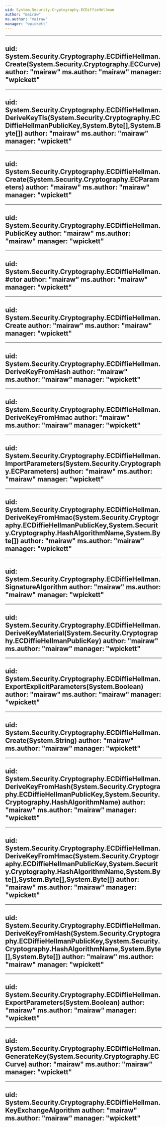 ```yaml
---
uid: System.Security.Cryptography.ECDiffieHellman
author: "mairaw"
ms.author: "mairaw"
manager: "wpickett"
---
```


---
uid: System.Security.Cryptography.ECDiffieHellman.Create(System.Security.Cryptography.ECCurve)
author: "mairaw"
ms.author: "mairaw"
manager: "wpickett"
---

---
uid: System.Security.Cryptography.ECDiffieHellman.DeriveKeyTls(System.Security.Cryptography.ECDiffieHellmanPublicKey,System.Byte[],System.Byte[])
author: "mairaw"
ms.author: "mairaw"
manager: "wpickett"
---

---
uid: System.Security.Cryptography.ECDiffieHellman.Create(System.Security.Cryptography.ECParameters)
author: "mairaw"
ms.author: "mairaw"
manager: "wpickett"
---

---
uid: System.Security.Cryptography.ECDiffieHellman.PublicKey
author: "mairaw"
ms.author: "mairaw"
manager: "wpickett"
---

---
uid: System.Security.Cryptography.ECDiffieHellman.#ctor
author: "mairaw"
ms.author: "mairaw"
manager: "wpickett"
---

---
uid: System.Security.Cryptography.ECDiffieHellman.Create
author: "mairaw"
ms.author: "mairaw"
manager: "wpickett"
---

---
uid: System.Security.Cryptography.ECDiffieHellman.DeriveKeyFromHash
author: "mairaw"
ms.author: "mairaw"
manager: "wpickett"
---

---
uid: System.Security.Cryptography.ECDiffieHellman.DeriveKeyFromHmac
author: "mairaw"
ms.author: "mairaw"
manager: "wpickett"
---

---
uid: System.Security.Cryptography.ECDiffieHellman.ImportParameters(System.Security.Cryptography.ECParameters)
author: "mairaw"
ms.author: "mairaw"
manager: "wpickett"
---

---
uid: System.Security.Cryptography.ECDiffieHellman.DeriveKeyFromHmac(System.Security.Cryptography.ECDiffieHellmanPublicKey,System.Security.Cryptography.HashAlgorithmName,System.Byte[])
author: "mairaw"
ms.author: "mairaw"
manager: "wpickett"
---

---
uid: System.Security.Cryptography.ECDiffieHellman.SignatureAlgorithm
author: "mairaw"
ms.author: "mairaw"
manager: "wpickett"
---

---
uid: System.Security.Cryptography.ECDiffieHellman.DeriveKeyMaterial(System.Security.Cryptography.ECDiffieHellmanPublicKey)
author: "mairaw"
ms.author: "mairaw"
manager: "wpickett"
---

---
uid: System.Security.Cryptography.ECDiffieHellman.ExportExplicitParameters(System.Boolean)
author: "mairaw"
ms.author: "mairaw"
manager: "wpickett"
---

---
uid: System.Security.Cryptography.ECDiffieHellman.Create(System.String)
author: "mairaw"
ms.author: "mairaw"
manager: "wpickett"
---

---
uid: System.Security.Cryptography.ECDiffieHellman.DeriveKeyFromHash(System.Security.Cryptography.ECDiffieHellmanPublicKey,System.Security.Cryptography.HashAlgorithmName)
author: "mairaw"
ms.author: "mairaw"
manager: "wpickett"
---

---
uid: System.Security.Cryptography.ECDiffieHellman.DeriveKeyFromHmac(System.Security.Cryptography.ECDiffieHellmanPublicKey,System.Security.Cryptography.HashAlgorithmName,System.Byte[],System.Byte[],System.Byte[])
author: "mairaw"
ms.author: "mairaw"
manager: "wpickett"
---

---
uid: System.Security.Cryptography.ECDiffieHellman.DeriveKeyFromHash(System.Security.Cryptography.ECDiffieHellmanPublicKey,System.Security.Cryptography.HashAlgorithmName,System.Byte[],System.Byte[])
author: "mairaw"
ms.author: "mairaw"
manager: "wpickett"
---

---
uid: System.Security.Cryptography.ECDiffieHellman.ExportParameters(System.Boolean)
author: "mairaw"
ms.author: "mairaw"
manager: "wpickett"
---

---
uid: System.Security.Cryptography.ECDiffieHellman.GenerateKey(System.Security.Cryptography.ECCurve)
author: "mairaw"
ms.author: "mairaw"
manager: "wpickett"
---

---
uid: System.Security.Cryptography.ECDiffieHellman.KeyExchangeAlgorithm
author: "mairaw"
ms.author: "mairaw"
manager: "wpickett"
---

